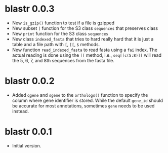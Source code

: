 # blastr 0.0.3

* New `is_gzip()` function to test if a file is gzipped
* New subset `[` function for the S3 class `sequences` that preserves class
* New `print` function for the S3 class `sequences`
* New class `indexed_fasta` that tries to hard really hard that it is just
  a table and a file path with `[`, `[[`, `$` methods.
* New function `read_indexed_fasta` to read fasta using a `fai` index.
  The actual reading is done using the `[[` method, i.e.,
  `seq[[c(5:8)]]` will read the 5, 6, 7, and 8th sequences from the
  fasta file.

# blastr 0.0.2

* Added `qgene` and `sgene` to the `orthologs()` function to specify
  the column where gene identifier is stored. While the default
  `gene_id` should be accurate for most annotations, sometimes
  `gene` needs to be used instead.

# blastr 0.0.1

* Initial version.
